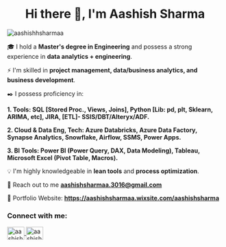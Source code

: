 <h1 align="center">Hi there 👋, I'm Aashish Sharma</h1>

<p align="left"> <img src="https://komarev.com/ghpvc/?username=aashishhsharmaa&label=Profile%20views&color=0e75b6&style=flat" alt="aashishhsharmaa" /> </p>

🎓 I hold a **Master's degree in Engineering** and possess a strong experience in **data analytics + engineering**.

⚡ I'm skilled in **project management, data/business analytics, and business development**.

✒️ I possess proficiency in:

   **1. Tools: SQL [Stored Proc., Views, Joins], Python [Lib: pd, plt, Sklearn, ARIMA, etc], JIRA, [ETL]- SSIS/DBT/Alteryx/ADF.**
   
   **2. Cloud & Data Eng, Tech: Azure Databricks, Azure Data Factory, Synapse Analytics, Snowflake, Airflow, SSMS, Power Apps.**
   
   **3. BI Tools: Power BI (Power Query, DAX, Data Modeling), Tableau, Microsoft Excel (Pivot Table, Macros).**
   
💡 I'm highly knowledgeable in **lean tools** and **process optimization**.

📧 Reach out to me **aashishsharmaa.3016@gmail.com**

📎 Portfolio Website: **https://aashishsharmaa.wixsite.com/aashishsharma**

### Connect with me: 
<p align="left">
<a href="https://www.linkedin.com/in/aashishsharma30" target="_blank">
  <img align="center" src="https://raw.githubusercontent.com/rahuldkjain/github-profile-readme-generator/master/src/images/icons/Social/linked-in-alt.svg" alt="aashishsharma30" height="30" width="40" />
</a>

  <a href="https://www.instagram.com/aashishhsharmaaa/" target="_blank">
  <img align="center" src="https://raw.githubusercontent.com/rahuldkjain/github-profile-readme-generator/master/src/images/icons/Social/instagram.svg" alt="aashishhsharmaaa" height="30" width="40" />
</a>


<!-- 
**AashishhSharmaa/AashishhSharmaa** is a ✨ _special_ ✨ repository because its `README.md` (this file) appears on your GitHub profile.

Here are some ideas to get you started:

- 🔭 I hold a master's degree in Industrial Engineering and possess a strong interest in data analytics.
- 🌱 I’m currently learning ...
- 👯 I’m looking to collaborate on ...
- 🤔 I’m looking for help with ...
- 💬 Ask me about ...
- 📫 How to reach me: ...
- 😄 Pronouns: ...
- ⚡ Fun fact: ...
-->
